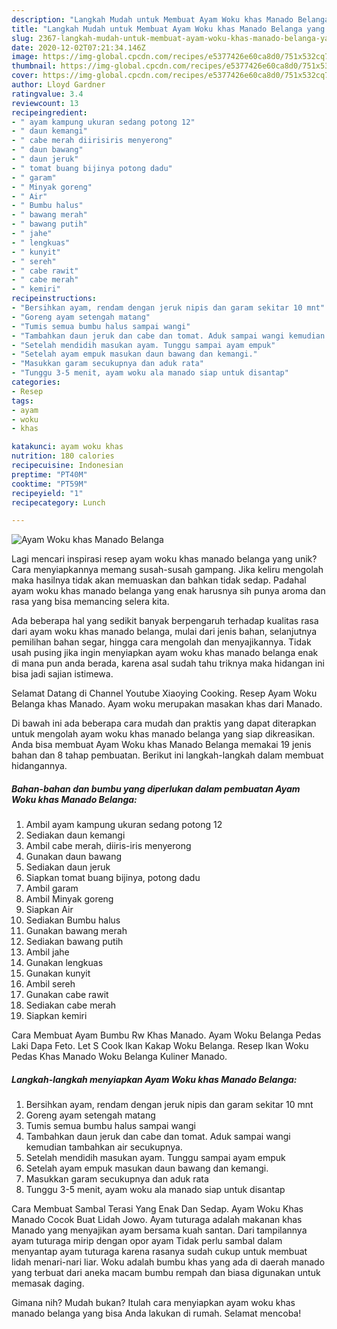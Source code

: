 ```yaml
---
description: "Langkah Mudah untuk Membuat Ayam Woku khas Manado Belanga yang Menggugah Selera"
title: "Langkah Mudah untuk Membuat Ayam Woku khas Manado Belanga yang Menggugah Selera"
slug: 2367-langkah-mudah-untuk-membuat-ayam-woku-khas-manado-belanga-yang-menggugah-selera
date: 2020-12-02T07:21:34.146Z
image: https://img-global.cpcdn.com/recipes/e5377426e60ca8d0/751x532cq70/ayam-woku-khas-manado-belanga-foto-resep-utama.jpg
thumbnail: https://img-global.cpcdn.com/recipes/e5377426e60ca8d0/751x532cq70/ayam-woku-khas-manado-belanga-foto-resep-utama.jpg
cover: https://img-global.cpcdn.com/recipes/e5377426e60ca8d0/751x532cq70/ayam-woku-khas-manado-belanga-foto-resep-utama.jpg
author: Lloyd Gardner
ratingvalue: 3.4
reviewcount: 13
recipeingredient:
- " ayam kampung ukuran sedang potong 12"
- " daun kemangi"
- " cabe merah diirisiris menyerong"
- " daun bawang"
- " daun jeruk"
- " tomat buang bijinya potong dadu"
- " garam"
- " Minyak goreng"
- " Air"
- " Bumbu halus"
- " bawang merah"
- " bawang putih"
- " jahe"
- " lengkuas"
- " kunyit"
- " sereh"
- " cabe rawit"
- " cabe merah"
- " kemiri"
recipeinstructions:
- "Bersihkan ayam, rendam dengan jeruk nipis dan garam sekitar 10 mnt"
- "Goreng ayam setengah matang"
- "Tumis semua bumbu halus sampai wangi"
- "Tambahkan daun jeruk dan cabe dan tomat. Aduk sampai wangi kemudian tambahkan air secukupnya."
- "Setelah mendidih masukan ayam. Tunggu sampai ayam empuk"
- "Setelah ayam empuk masukan daun bawang dan kemangi."
- "Masukkan garam secukupnya dan aduk rata"
- "Tunggu 3-5 menit, ayam woku ala manado siap untuk disantap"
categories:
- Resep
tags:
- ayam
- woku
- khas

katakunci: ayam woku khas 
nutrition: 180 calories
recipecuisine: Indonesian
preptime: "PT40M"
cooktime: "PT59M"
recipeyield: "1"
recipecategory: Lunch

---
```



![Ayam Woku khas Manado Belanga](https://img-global.cpcdn.com/recipes/e5377426e60ca8d0/751x532cq70/ayam-woku-khas-manado-belanga-foto-resep-utama.jpg)

Lagi mencari inspirasi resep ayam woku khas manado belanga yang unik? Cara menyiapkannya memang susah-susah gampang. Jika keliru mengolah maka hasilnya tidak akan memuaskan dan bahkan tidak sedap. Padahal ayam woku khas manado belanga yang enak harusnya sih punya aroma dan rasa yang bisa memancing selera kita.

Ada beberapa hal yang sedikit banyak berpengaruh terhadap kualitas rasa dari ayam woku khas manado belanga, mulai dari jenis bahan, selanjutnya pemilihan bahan segar, hingga cara mengolah dan menyajikannya. Tidak usah pusing jika ingin menyiapkan ayam woku khas manado belanga enak di mana pun anda berada, karena asal sudah tahu triknya maka hidangan ini bisa jadi sajian istimewa.

Selamat Datang di Channel Youtube Xiaoying Cooking. Resep Ayam Woku Belanga khas Manado. Ayam woku merupakan masakan khas dari Manado.


Di bawah ini ada beberapa cara mudah dan praktis yang dapat diterapkan untuk mengolah ayam woku khas manado belanga yang siap dikreasikan. Anda bisa membuat Ayam Woku khas Manado Belanga memakai 19 jenis bahan dan 8 tahap pembuatan. Berikut ini langkah-langkah dalam membuat hidangannya.

<!--inarticleads1-->

##### Bahan-bahan dan bumbu yang diperlukan dalam pembuatan Ayam Woku khas Manado Belanga:

1. Ambil  ayam kampung ukuran sedang potong 12
1. Sediakan  daun kemangi
1. Ambil  cabe merah, diiris-iris menyerong
1. Gunakan  daun bawang
1. Sediakan  daun jeruk
1. Siapkan  tomat buang bijinya, potong dadu
1. Ambil  garam
1. Ambil  Minyak goreng
1. Siapkan  Air
1. Sediakan  Bumbu halus
1. Gunakan  bawang merah
1. Sediakan  bawang putih
1. Ambil  jahe
1. Gunakan  lengkuas
1. Gunakan  kunyit
1. Ambil  sereh
1. Gunakan  cabe rawit
1. Sediakan  cabe merah
1. Siapkan  kemiri


Cara Membuat Ayam Bumbu Rw Khas Manado. Ayam Woku Belanga Pedas Laki Dapa Feto. Let S Cook Ikan Kakap Woku Belanga. Resep Ikan Woku Pedas Khas Manado Woku Belanga Kuliner Manado. 

<!--inarticleads2-->

##### Langkah-langkah menyiapkan Ayam Woku khas Manado Belanga:

1. Bersihkan ayam, rendam dengan jeruk nipis dan garam sekitar 10 mnt
1. Goreng ayam setengah matang
1. Tumis semua bumbu halus sampai wangi
1. Tambahkan daun jeruk dan cabe dan tomat. Aduk sampai wangi kemudian tambahkan air secukupnya.
1. Setelah mendidih masukan ayam. Tunggu sampai ayam empuk
1. Setelah ayam empuk masukan daun bawang dan kemangi.
1. Masukkan garam secukupnya dan aduk rata
1. Tunggu 3-5 menit, ayam woku ala manado siap untuk disantap


Cara Membuat Sambal Terasi Yang Enak Dan Sedap. Ayam Woku Khas Manado Cocok Buat Lidah Jowo. Ayam tuturaga adalah makanan khas Manado yang menyajikan ayam bersama kuah santan. Dari tampilannya ayam tuturaga mirip dengan opor ayam Tidak perlu sambal dalam menyantap ayam tuturaga karena rasanya sudah cukup untuk membuat lidah menari-nari liar. Woku adalah bumbu khas yang ada di daerah manado yang terbuat dari aneka macam bumbu rempah dan biasa digunakan untuk memasak daging. 

Gimana nih? Mudah bukan? Itulah cara menyiapkan ayam woku khas manado belanga yang bisa Anda lakukan di rumah. Selamat mencoba!
